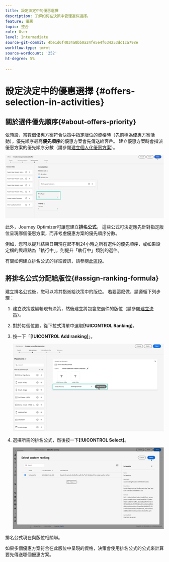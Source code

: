 ```yaml
---
title: 設定決定中的優惠選擇
description: 了解如何在決策中管理選件選擇。
feature: 優惠
topic: 整合
role: User
level: Intermediate
source-git-commit: 4be1d6f4034a0bb0a24fe5e4f634253dc1ca798e
workflow-type: tm+mt
source-wordcount: '252'
ht-degree: 5%

---
```


# 設定決定中的優惠選擇 {#offers-selection-in-activities}

## 關於選件優先順序{#about-offers-priority}

依預設，當數個優惠方案符合決策中指定版位的資格時（先前稱為優惠方案活動），優先順序最高&#x200B;**優先順序**&#x200B;的優惠方案會先傳送給客戶。 建立優惠方案時會指派優惠方案的優先順序分數（請參閱[建立個人化優惠方案](../offer-library/creating-personalized-offers.md)）。

![](../../assets/offer-priority.png)

此外，Journey Optimizer可讓您建立&#x200B;**排名公式**。 這些公式可決定應先針對指定版位呈現哪個優惠方案，而非考慮優惠方案的優先順序分數。

例如，您可以提升結束日期現在起不到24小時之所有選件的優先順序，或如果設定檔的興趣點為「執行中」，則提升「執行中」類別的選件。

有關如何建立排名公式的詳細資訊，請參閱[此區段](../offer-library/create-ranking-formulas.md)。

## 將排名公式分配給版位{#assign-ranking-formula}

建立排名公式後，您可以將其指派給決策中的版位。 若要這麼做，請遵循下列步驟：

1. 建立決策或編輯現有決策，然後建立將包含您選件的版位（請參閱[建立決策](../offer-activities/create-offer-activities.md)）。

1. 對於每個位置，從下拉式清單中選取&#x200B;**[!UICONTROL Ranking]**。

1. 按一下「**[!UICONTROL Add ranking]**」。

   ![](../../assets/offer-activity-ranking.png)

1. 選擇所需的排名公式，然後按一下&#x200B;**[!UICONTROL Select]**。

   ![](../../assets/ranking-selection.png)

排名公式現在與版位相關聯。

如果多個優惠方案符合在此版位中呈現的資格，決策會使用排名公式的公式來計算要先傳送哪個優惠方案。
